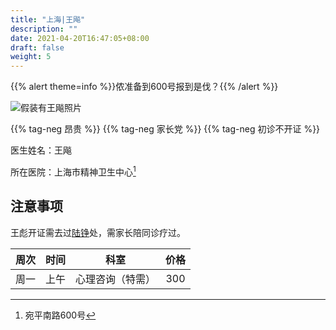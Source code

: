 ```yaml
---
title: "上海|王飚"
description: ""
date: 2021-04-20T16:47:05+08:00
draft: false
weight: 5
---
```


{{% alert theme=info %}}侬准备到600号报到是伐？{{% /alert %}}

![假装有王飚照片](images/doctor/wang-biao.jpg)

{{% tag-neg 昂贵 %}} {{% tag-neg 家长党 %}} {{% tag-neg 初诊不开证 %}}

医生姓名：王飚

所在医院：上海市精神卫生中心[^1]

## 注意事项

王彪开证需去过<a href="../lu-zheng/">陆铮</a>处，需家长陪同诊疗过。



| 周次 | 时间 | 科室 | 价格 |
| :---: | :---: | :---: | :---: |
| 周一 | 上午 | 心理咨询（特需） | 300 |

[^1]:宛平南路600号
